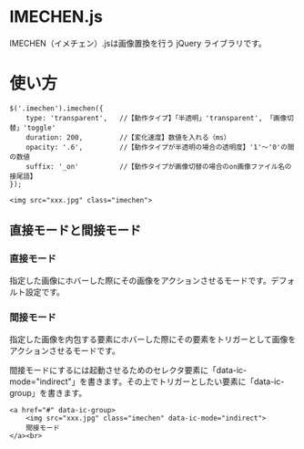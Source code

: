 # IMECHEN.jsIMECHEN（イメチェン）.jsは画像置換を行う jQuery ライブラリです。# 使い方```$('.imechen').imechen({    type: 'transparent',   //【動作タイプ】「半透明」'transparent', 「画像切替」'toggle'    duration: 200,         //【変化速度】数値を入れる（ms）    opacity: '.6',         //【動作タイプが半透明の場合の透明度】'1'〜'0'の間の数値    suffix: '_on'          //【動作タイプが画像切替の場合のon画像ファイル名の接尾語】});``````<img src="xxx.jpg" class="imechen">```## 直接モードと間接モード### 直接モード指定した画像にホバーした際にその画像をアクションさせるモードです。デフォルト設定です。### 間接モード指定した画像を内包する要素にホバーした際にその要素をトリガーとして画像をアクションさせるモードです。間接モードにするには起動させるためのセレクタ要素に「data-ic-mode="indirect"」を書きます。その上でトリガーとしたい要素に「data-ic-group」を書きます。```<a href="#" data-ic-group>    <img src="xxx.jpg" class="imechen" data-ic-mode="indirect">    間接モード</a><br>```